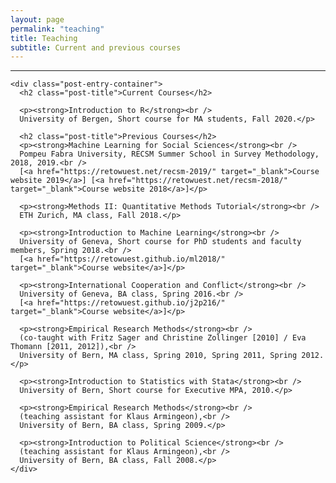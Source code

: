 ```yaml
---
layout: page
permalink: "teaching"
title: Teaching
subtitle: Current and previous courses
---
```


<hr />
<div class="posts-list">
  <article class="post-preview">

    <div class="post-entry-container">
      <h2 class="post-title">Current Courses</h2>

      <p><strong>Introduction to R</strong><br />
      University of Bergen, Short course for MA students, Fall 2020.</p>

      <h2 class="post-title">Previous Courses</h2>
      <p><strong>Machine Learning for Social Sciences</strong><br />
      Pompeu Fabra University, RECSM Summer School in Survey Methodology, 2018, 2019.<br />
      [<a href="https://retowuest.net/recsm-2019/" target="_blank">Course website 2019</a>] [<a href="https://retowuest.net/recsm-2018/" target="_blank">Course website 2018</a>]</p>

      <p><strong>Methods II: Quantitative Methods Tutorial</strong><br />
      ETH Zurich, MA class, Fall 2018.</p>

      <p><strong>Introduction to Machine Learning</strong><br />
      University of Geneva, Short course for PhD students and faculty members, Spring 2018.<br />
      [<a href="https://retowuest.github.io/ml2018/" target="_blank">Course website</a>]</p>

      <p><strong>International Cooperation and Conflict</strong><br />
      University of Geneva, BA class, Spring 2016.<br />
      [<a href="https://retowuest.github.io/j2p216/" target="_blank">Course website</a>]</p>

      <p><strong>Empirical Research Methods</strong><br />
      (co-taught with Fritz Sager and Christine Zollinger [2010] / Eva Thomann [2011, 2012]),<br />
      University of Bern, MA class, Spring 2010, Spring 2011, Spring 2012.</p>

      <p><strong>Introduction to Statistics with Stata</strong><br />
      University of Bern, Short course for Executive MPA, 2010.</p>

      <p><strong>Empirical Research Methods</strong><br />
      (teaching assistant for Klaus Armingeon),<br />
      University of Bern, BA class, Spring 2009.</p>

      <p><strong>Introduction to Political Science</strong><br />
      (teaching assistant for Klaus Armingeon),<br />
      University of Bern, BA class, Fall 2008.</p>
    </div>

  </article>
</div>
